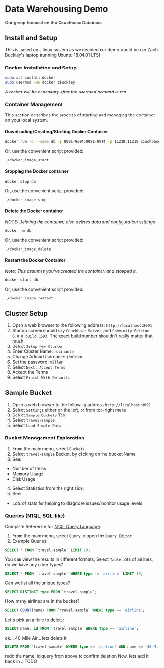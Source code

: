 # Data Warehousing Demo

Our group focused on the Couchbase Database

## Install and Setup

This is based on a linux system as we decided our demo would be ran Zach Buckley's laptop (running Ubuntu 18.04.01 LTS)

### Docker Installation and Setup

```bash
sudo apt install docker
sudo usermod -aG docker zbuckley
```

*A restart will be necessary after the usermod comand is ran*

### Container Management

This section describes the process of starting and managing the container on your
local system.

#### Downloading/Creating/Starting Docker Container

```bash
docker run -d --name db -p 8091-8094:8091-8094 -p 11210:11210 couchbase:community
```

Or, use the convenient script provided:

```bash
./docker_image_start
```

#### Stopping the Docker container

```bash
docker stop db
```

Or, use the convenient script provided:

```bash
./docker_image_stop
```

#### Delete the Docker container

*NOTE: Deleting the container, also deletes data and configuration settings*

```bash
docker rm db
```

Or, use the convenient script provided:

```bash
./docker_image_delete
```

#### Restart the Docker Container

*Note: This assumes you've created the container, and stopped it.*

```bash
docker start db
```

Or, use the convenient script provided:

```bash
./docker_image_restart
```

## Cluster Setup

1. Open a web browser to the following address: `http://localhost:8091`
2. Startup screen should say `Couchbase Server`, and `Community Edition 6.0.0 build 1693`. The exact build number shouldn't really matter that much.
3. Select `Setup New Cluster`
4. Enter Cluster Name: `rocinante`
5. Change Admin Username: `jholden`
6. Set the password: `miller`
7. Select `Next: Accept Terms`
8. Accept the Terms
9. Select `Finish With Defaults`

## Sample Bucket

1. Open a web browser to the following address `http://localhost:8091`
2. Select `Settings` either on the left, or from top-right menu
3. Select `Sample Buckets` Tab
4. Select `travel-sample`
5. Select `Load Sample Data`

### Bucket Management Exploration

1. From the main menu, select `Buckets`
2. Select `travel-sample` Bucket, by clicking on the bucket Name
3. See:

  * Number of Items
  * Memory Usage
  * Disk Usage

4. Select Statistics from the right side:
5. See:

  * Lots of stats for helping to diagnose issues/monitor usage levels

### Queries (N1QL, SQL-like)

Complete Reference for [N1QL Query Language](https://docs.couchbase.com/server/4.0/n1ql/n1ql-language-reference/index.html).

1. From the main menu, select `Query` to open the `Query Editor`
2. Example Queries:

```SQL
SELECT * FROM `travel-sample` LIMIT 10;
```

You can view the results in different formats, Select `Table`
Lots of airlines, do we have any other types?

```SQL
SELECT * FROM `travel-sample` WHERE type != 'airline' LIMIT 10;
```

Can we list all the unique types?

```SQL
SELECT DISTINCT type FROM `travel-sample`;
```

How many airlines are in the bucket?

```SQL
SELECT COUNT(name) FROM `travel-sample` WHERE type == 'airline';
```

Let's pick an airline to delete:

```SQL
SELECT name, id FROM `travel-sample` WHERE type == 'airline';
```

ok... 40-Mile Air... lets delete it

```SQL
DELETE FROM `travel-sample` WHERE type == 'airline' AND name == '40-Mile Air' RETURNING *
```

redo the name, id query from above to confirm deletion
Now, lets add it back in...
TODO
